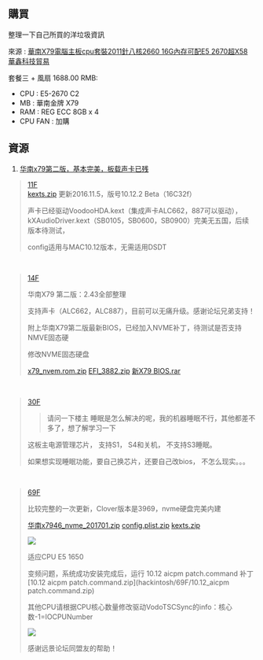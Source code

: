 
## 購買
整理一下自己所買的洋垃圾資訊

來源 : [華南X79電腦主板cpu套裝2011針八核2660 16G內存可配E5 2670超X58](https://world.taobao.com/item/531884712559.htm)  [華鑫科技貿易](https://shop68152013.world.taobao.com)

套餐三 + 風扇 1688.00 RMB: 
  - CPU : E5-2670 C2 
  - MB  : 華南金牌 X79 
  - RAM : REG ECC 8GB x 4
  - CPU FAN : 加購 

## 資源

1. [华南x79第二版，基本完美，板载声卡已残](http://bbs.pcbeta.com/viewthread-1724967-1-1.html)

> [11F](http://bbs.pcbeta.com/forum.php?mod=redirect&goto=findpost&ptid=1724967&pid=46745860)
> <br>
> [kexts.zip](hackintosh/11F/kexts.zip)
> 更新2016.11.5，版号10.12.2 Beta（16C32f）
> 
> 声卡已经驱动VoodooHDA.kext（集成声卡ALC662，887可以驱动），kXAudioDriver.kext（SB0105，SB0600，SB0900）完美无五国，后续版本待测试，
>
> config适用与MAC10.12版本，无需适用DSDT

<br>

> [14F](http://bbs.pcbeta.com/forum.php?mod=redirect&goto=findpost&ptid=1724967&pid=46746481)
>
> 华南X79 第二版：2.43全部整理
> 
> 支持声卡（ALC662，ALC887），目前可以无痛升级。感谢论坛兄弟支持！
>
> 附上华南X79第二版最新BIOS，已经加入NVME补丁，待测试是否支持NMVE固态硬
> 
> 修改NVME固态硬盘
>
> [x79_nvem.rom.zip](hackintosh/14F/x79_nvem.rom.zip) [EFI_3882.zip](hackintosh/14F/EFI_3882.zip) [新X79 BIOS.rar](hackintosh/14F/new_X79_BIOS.rar)

<br>

> [30F](http://bbs.pcbeta.com/forum.php?mod=redirect&goto=findpost&ptid=1724967&pid=46809163)
> 
> > 请问一下楼主 睡眠是怎么解决的呢，我的机器睡眠不行，其他都差不多了，想了解学习一下
>
> 这板主电源管理芯片， 支持S1， S4和关机， 不支持S3睡眠。 
> 
> 如果想实现睡眠功能，要自己换芯片，还要自己改bios， 不怎么现实。。。

<br>

> [69F](http://bbs.pcbeta.com/forum.php?mod=redirect&goto=findpost&ptid=1724967&pid=46905832)
> 
> 比较完整的一次更新，Clover版本是3969，nvme硬盘完美内建
> 
> [华南x7946_nvme_201701.zip](hackintosh/69F/x7946_nvme_201701.zip)  [config.plist.zip](hackintosh/69F/config.plist.zip) [kexts.zip](hackintosh/69F/kexts.zip)
> 
> ![](http://i.imgur.com/lZiJj54.png)
> 
> 适应CPU E5 1650
> 
> 变频问题，系统成功安装完成后，运行 10.12 aicpm patch.command 补丁 [10.12 aicpm patch.command.zip](hackintosh/69F/10.12_aicpm patch.command.zip)
> 
> 其他CPU请根据CPU核心数量修改驱动VodoTSCSync的info：核心数-1=IOCPUNumber
> 
> ![](http://i.imgur.com/W63Lxa5.png)
> 
> 感谢远景论坛同盟友的帮助！
